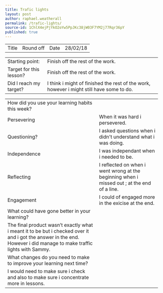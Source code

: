```yaml
---
title: Trafic lights
layout: post
author: raphael.weatherall
permalink: /trafic-lights/
source-id: 1ChlX4ejPjYkO2oYw5PpJKc38jW03F7YM2j77Rqr36pY
published: true
---
```

<table>
  <tr>
    <td>Title</td>
    <td>Round off</td>
    <td>Date</td>
    <td>28/02/18</td>
  </tr>
</table>


<table>
  <tr>
    <td>Starting point:</td>
    <td>Finish off the rest of the work.</td>
  </tr>
  <tr>
    <td>Target for this lesson?</td>
    <td>Finish off the rest of the work.</td>
  </tr>
  <tr>
    <td>Did I reach my target? </td>
    <td>I think i might of finished the rest of the work, however i might still have some to do.</td>
  </tr>
</table>


<table>
  <tr>
    <td>How did you use your learning habits this week?</td>
    <td></td>
  </tr>
  <tr>
    <td>Persevering</td>
    <td>When it was hard i persevered.</td>
  </tr>
  <tr>
    <td>Questioning?</td>
    <td>I asked questions when i didn't understand what i was doing.</td>
  </tr>
  <tr>
    <td>Independence</td>
    <td>I was independant when i needed to be.</td>
  </tr>
  <tr>
    <td>Reflecting</td>
    <td>I reflected on when i went wrong at the beginning when i missed out ; at the end of a line.</td>
  </tr>
  <tr>
    <td>Engagement</td>
    <td>I could of engaged more in the exicise at the end.</td>
  </tr>
  <tr>
    <td>What could have gone better in your learning?</td>
    <td></td>
  </tr>
  <tr>
    <td>The final product wasn’t exactly what i meant it to be but i checked over it and i got the answer in the end. However i did manage to make traffic lights with Sammy.</td>
    <td></td>
  </tr>
  <tr>
    <td>What changes do you need to make to improve your learning next time?</td>
    <td></td>
  </tr>
  <tr>
    <td>I would need to make sure i check and also to make sure i concentrate more in lessons.</td>
    <td></td>
  </tr>
</table>


